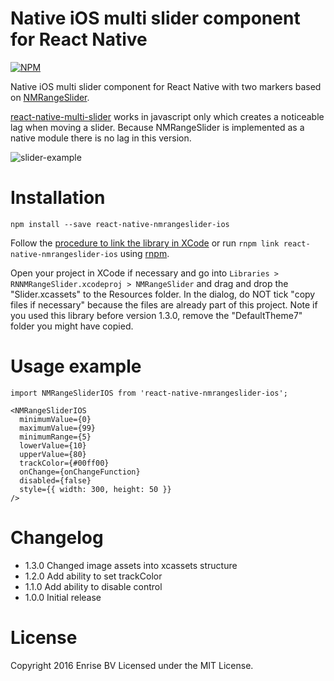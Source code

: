 # Native iOS multi slider component for React Native

[![NPM](https://nodei.co/npm-dl/react-native-nmrangeslider-ios.png?months=3)](https://nodei.co/npm/react-native-nmrangeslider-ios/)

Native iOS multi slider component for React Native with two markers based on [NMRangeSlider](https://github.com/mvelikov/NMRangeSlider).

[react-native-multi-slider](https://github.com/JackDanielsAndCode/react-native-multi-slider) 
works in javascript only which creates a noticeable lag when moving a 
slider. Because NMRangeSlider is implemented as a native module there is no lag in this version.

![slider-example](https://cloud.githubusercontent.com/assets/133832/12846584/a28dc36e-cc0d-11e5-9a70-dcc4445e72b6.gif)


# Installation

```
npm install --save react-native-nmrangeslider-ios
```

Follow the [procedure to link the library in XCode](https://facebook.github.io/react-native/docs/linking-libraries-ios.html#manual-linking) 
or run `rnpm link react-native-nmrangeslider-ios` using [rnpm](https://github.com/rnpm/rnpm).

Open your project in XCode if necessary and go into `Libraries > RNNMRangeSlider.xcodeproj > NMRangeSlider` and drag
and drop the "Slider.xcassets" to the Resources folder. In the dialog, do NOT tick "copy files if necessary" because
the files are already part of this project.
Note if you used this library before version 1.3.0, remove the "DefaultTheme7" folder you might have copied.

# Usage example

```
import NMRangeSliderIOS from 'react-native-nmrangeslider-ios';

<NMRangeSliderIOS
  minimumValue={0}
  maximumValue={99}
  minimumRange={5}
  lowerValue={10}
  upperValue={80}
  trackColor={#00ff00}
  onChange={onChangeFunction}
  disabled={false}
  style={{ width: 300, height: 50 }}
/>
```

# Changelog

- 1.3.0 Changed image assets into xcassets structure
- 1.2.0 Add ability to set trackColor
- 1.1.0 Add ability to disable control
- 1.0.0 Initial release

# License

Copyright 2016 Enrise BV
Licensed under the MIT License.

